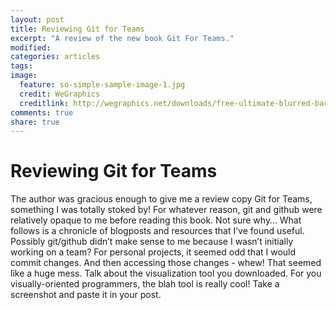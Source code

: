 ```yaml
---
layout: post
title: Reviewing Git for Teams
excerpt: "A review of the new book Git For Teams."
modified:
categories: articles
tags:
image:
  feature: so-simple-sample-image-1.jpg
  credit: WeGraphics
  creditlink: http://wegraphics.net/downloads/free-ultimate-blurred-background-pack/
comments: true
share: true
---
```


# Reviewing Git for Teams

The author was gracious enough to give me a review copy Git for Teams, something I was totally stoked by! For whatever reason, git and github were relatively opaque to me before reading this book. Not sure why… What follows is a chronicle of blogposts and resources that I’ve found useful. Possibly git/github didn’t make sense to me because I wasn’t initially working on a team? For personal projects, it seemed odd that I would commit changes. And then accessing those changes - whew! That seemed like a huge mess. Talk about the visualization tool you downloaded. For you visually-oriented programmers, the blah tool is really cool! Take a screenshot and paste it in your post.